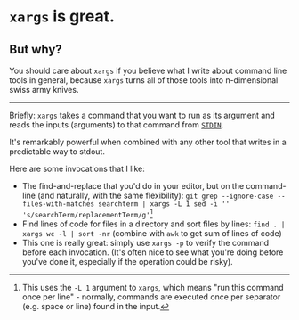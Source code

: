 # `xargs` is great.

## But why?

You should care about `xargs` if you believe what I write about command line
tools in general, because `xargs` turns all of those tools into n-dimensional
swiss army knives.

---

Briefly: `xargs` takes a command that you want to run as its argument and reads
the inputs (arguments) to that command from
[`STDIN`](https://memetica.ahfr.org/2016-10-24-love-for-pipes-streams.md.html).

It's remarkably powerful when combined with any other tool that writes in a
predictable way to stdout.

Here are some invocations that I like:

* The find-and-replace that you'd do in your editor, but on the command-line
  (and naturally, with the same flexibility): `git grep --ignore-case
  --files-with-matches searchterm | xargs -L 1 sed -i ''
  's/searchTerm/replacementTerm/g'`[^1]
* Find lines of code for files in a directory and sort files by lines: `find .
  | xargs wc -l | sort -nr` (combine with `awk` to get sum of lines of code)
* This one is really great: simply use `xargs -p` to verify the command before
  each invocation. (It's often nice to see what you're doing before you've done
  it, especially if the operation could be risky).


[^1]: This uses the `-L 1` argument to `xargs`, which means "run this command
  once per line" - normally, commands are executed once per separator (e.g.
  space or line) found in the input.
